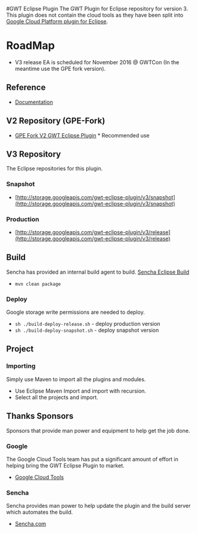 #GWT Eclipse Plugin
The GWT Plugin for Eclipse repository for version 3. 
This plugin does not contain the cloud tools as they have been split into
[Google Cloud Platform plugin for Eclipse](https://github.com/GoogleCloudPlatform/google-cloud-eclipse).

# RoadMap

* V3 release EA is scheduled for November 2016 @ GWTCon (In the meantime use the GPE fork version).

## Reference

* [Documentation](http://gwt-plugins.github.io/documentation/)

## V2 Repository (GPE-Fork)

* [GPE Fork V2 GWT Eclipse Plugin](https://github.com/gwt-plugins/gwt-eclipse-plugin/tree/gpe-fork) * Recommended use


## V3 Repository
The Eclipse repositories for this plugin. 

### Snapshot

* [http://storage.googleapis.com/gwt-eclipse-plugin/v3/snapshot](http://storage.googleapis.com/gwt-eclipse-plugin/v3/snapshot)

### Production

* [http://storage.googleapis.com/gwt-eclipse-plugin/v3/release](http://storage.googleapis.com/gwt-eclipse-plugin/v3/release)


## Build
Sencha has provided an internal build agent to build. 
[Sencha Eclipse Build](https://teamcity.sencha.com/viewType.html?buildTypeId=Gxt3_Gwt_GwtEclipsePlugin)

* `mvn clean package`

### Deploy
Google storage write permissions are needed to deploy. 

* `sh ./build-deploy-release.sh` - deploy production version
* `sh ./build-deploy-snapshot.sh` - deploy snapshot version


## Project

### Importing
Simply use Maven to import all the plugins and modules. 

* Use Eclipse Maven Import and import with recursion. 
* Select all the projects and import. 


## Thanks Sponsors
Sponsors that provide man power and equipment to help get the job done. 

### Google
The Google Cloud Tools team has put a significant amount of effort in helping bring the GWT Eclipse Plugin to market. 

* [Google Cloud Tools](https://cloud.google.com/)

### Sencha
Sencha provides man power to help update the plugin and the build server which automates the build. 

* [Sencha.com](http://sencha.com) 
